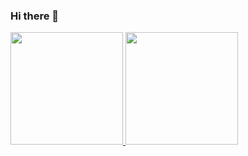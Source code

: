 ### Hi there 👋

<!--
**anaflaviapizati/anaflaviapizati** is a ✨ _special_ ✨ repository because its `README.md` (this file) appears on your GitHub profile.

Here are some ideas to get you started:

- 🔭 I’m currently working on ...
- 🌱 I’m currently learning ...
- 👯 I’m looking to collaborate on ...
- 🤔 I’m looking for help with ...
- 💬 Ask me about ...
- 📫 How to reach me: ...
- 😄 Pronouns: ...
- ⚡ Fun fact: ...
-->
<div>
<a href="https://github.com/anaflaviapizati">
<img loading="lazy" height="180em" src="https://github-readme-stats.vercel.app/api/top-langs/?username=anaflaviapizati&layout=compact&langs_count=7&theme=dracula"/>
<img loading="lazy" height="180em" src="https://github-readme-stats.vercel.app/api?username=anaflaviapizati&show_icons=true&theme=dracula&include_all_commits=true&count_private=true"/>
</div>
